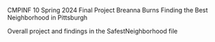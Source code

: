 CMPINF 10 Spring 2024 
Final Project 
Breanna Burns 
Finding the Best Neighborhood in Pittsburgh 

Overall project and findings in the SafestNeighborhood file 
